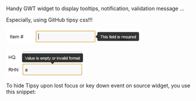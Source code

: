 Handy GWT widget to display tooltips, notification, validation message ...

Especially, using GitHub tipsy css!!!

![Validation message displays on the left](https://github.com/trung/gwt-tipsy/blob/master/screenshots/left.PNG?raw=true)

![Validation message displays on the top](https://github.com/trung/gwt-tipsy/blob/master/screenshots/top.PNG?raw=true)

To hide Tipsy upon lost focus or key down event on source widget, you use this snippet: 

<script src="https://gist.github.com/875464.js"> </script>